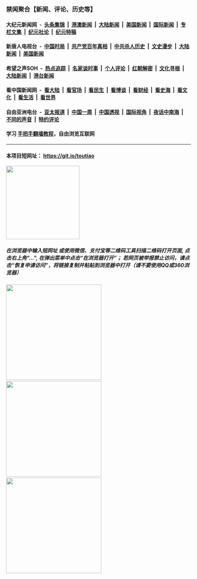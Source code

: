 ### 禁闻聚合【新闻、评论、历史等】

#### 大纪元新闻网 &nbsp;-&nbsp; [头条集锦](indexes/E头条集锦.md?t=02290902) &nbsp;|&nbsp; [港澳新闻](indexes/E港澳新闻.md?t=02290902)  &nbsp;|&nbsp; [大陆新闻](indexes/E大陆新闻.md?t=02290902) &nbsp;|&nbsp; [美国新闻](indexes/E美国新闻.md?t=02290902) &nbsp;|&nbsp; [国际新闻](indexes/E国际新闻.md?t=02290902) &nbsp;|&nbsp; [专栏文集](indexes/E专栏文集.md?t=02290902) &nbsp;|&nbsp; [纪元社论](indexes/E纪元社论.md?t=02290902) &nbsp;|&nbsp; [纪元特稿](indexes/E纪元特稿.md?t=02290902) 

#### 新唐人电视台 &nbsp;-&nbsp; [中国时局](indexes/N中国时局.md?t=02290902) &nbsp;|&nbsp; [共产党百年真相](indexes/N共产党百年真相.md?t=02290902) &nbsp;|&nbsp; [中共杀人历史](indexes/N中共杀人历史.md?t=02290902) &nbsp;|&nbsp; [文史漫步](indexes/N文史漫步.md?t=02290902) &nbsp;|&nbsp; [大陆新闻](indexes/N大陆新闻.md?t=02290902) &nbsp;|&nbsp; [美国新闻](indexes/N美国新闻.md?t=02290902)

#### 希望之声SOH &nbsp;-&nbsp; [热点追踪](indexes/H热点追踪.md?t=02290902) &nbsp;|&nbsp; [名家谈时事](indexes/H名家谈时事.md?t=02290902) &nbsp;|&nbsp; [个人评论](indexes/H个人评论.md?t=02290902)  &nbsp;|&nbsp; [红朝解密](indexes/H红朝解密.md?t=02290902) &nbsp;|&nbsp; [文化寻根](indexes/H文化寻根.md?t=02290902) &nbsp;|&nbsp; [大陆新闻](indexes/H大陆新闻.md?t=02290902) &nbsp;|&nbsp; [港台新闻](indexes/H港台新闻.md?t=02290902)

#### 看中国新闻网 &nbsp;-&nbsp; [看大陆](indexes/S看大陆.md?t=02290902) &nbsp;|&nbsp; [看官场](indexes/S看官场.md?t=02290902) &nbsp;|&nbsp; [看民生](indexes/S看民生.md?t=02290902)  &nbsp;|&nbsp; [看博谈](indexes/S看博谈.md?t=02290902) &nbsp;|&nbsp; [看财经](indexes/S看财经.md?t=02290902) &nbsp;|&nbsp; [看史海](indexes/S看史海.md?t=02290902) &nbsp;|&nbsp; [看文化](indexes/S看文化.md?t=02290902) &nbsp;|&nbsp; [看生活](indexes/S看生活.md?t=02290902) &nbsp;|&nbsp; [看世界](indexes/S看世界.md?t=02290902)

#### 自由亚洲电台 &nbsp;-&nbsp; [亚太报道](indexes/R亚太报道.md?t=02290902) &nbsp;|&nbsp; [中国一周](indexes/R中国一周.md?t=02290902) &nbsp;|&nbsp; [中国透视](indexes/R中国透视.md?t=02290902)  &nbsp;|&nbsp; [国际视角](indexes/R国际视角.md?t=02290902) &nbsp;|&nbsp; [夜话中南海](indexes/R夜话中南海.md?t=02290902) &nbsp;|&nbsp; [不同的声音](indexes/R不同的声音.md?t=02290902) &nbsp;|&nbsp; [特约评论](indexes/R特约评论.md?t=02290902)

#### 学习 [手把手翻墙教程](https://github.com/gfw-breaker/guides/wiki)，自由浏览互联网

----

#### 本项目短网址： https://git.io/toutiao
<img src="https://raw.githubusercontent.com/gfw-breaker/banned-news/master/scripts/img/qr.png" width="200px"/>  

##### 在浏览器中输入短网址 或使用微信、支付宝等二维码工具扫描二维码打开页面, 点击右上角"...", 在弹出菜单中点击“在浏览器打开”； 若网页被举报禁止访问，请点击“恢复申请访问”，将链接复制并粘贴到浏览器中打开（请不要使用QQ或360浏览器）

<img src="https://raw.githubusercontent.com/gfw-breaker/banned-news/master/scripts/img/1.png" width="260px"/> &nbsp; <img src="https://raw.githubusercontent.com/gfw-breaker/banned-news/master/scripts/img/2.png" width="260px"/> &nbsp; <img src="https://raw.githubusercontent.com/gfw-breaker/banned-news/master/scripts/img/3.png" width="260px"/>
